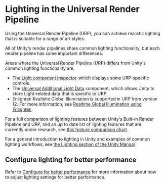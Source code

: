 # Lighting in the Universal Render Pipeline

Using the Universal Render Pipeline (URP), you can achieve realistic lighting that is suitable for a range of art styles.

All of Unity's render pipelines share common lighting functionality, but each render pipeline has some important differences.

Areas where the Universal Render Pipeline (URP) differs from Unity's common lighting functionality are:

* The [Light component inspector](light-component.md), which displays some URP-specific controls.
* The [Universal Additional Light Data](universal-additional-light-data.md) component, which allows Unity to store Light-related data that is specific to URP.
* Enlighten Realtime Global Illumination is supported in URP from version 12. For more information, see [Realtime Global Illumination using Enlighten](https://docs.unity3d.com/2021.2/Documentation/Manual/realtime-gi-using-enlighten.html).

For a full comparison of lighting features between Unity's Built-in Render Pipeline and URP, and an up to date list of lighting features that are currently under research, see [this feature comparison chart](universalrp-builtin-feature-comparison.md).

For a general introduction to lighting in Unity and examples of common lighting workflows, see [the Lighting section of the Unity Manual](https://docs.unity3d.com/Manual/LightingOverview.html).

## Configure lighting for better performance

Refer to [Configure for better performance](configure-for-better-performance.md) for more information about how to adjust lighting settings for better performance.
